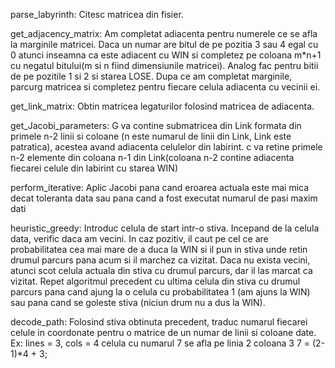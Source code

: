 parse_labyrinth: Citesc matricea din fisier.

get_adjacency_matrix: Am completat adiacenta pentru numerele ce se afla
la marginile matricei. Daca un numar are bitul de pe pozitia 3 sau 4 egal
cu 0 atunci inseamna ca este adiacent cu WIN si completez pe coloana m*n+1
cu negatul bitului(m si n fiind dimensiunile matricei). Analog fac pentru
bitii de pe pozitile 1 si 2 si starea LOSE.
Dupa ce am completat marginile, parcurg matricea si completez pentru fiecare
celula adiacenta cu vecinii ei.

get_link_matrix: Obtin matricea legaturilor folosind matricea de adiacenta.

get_Jacobi_parameters: G va contine submatricea din Link formata din primele
n-2 linii si coloane (n este numarul de linii din Link, Link este patratica),
acestea avand adiacenta celulelor din labirint.
c va retine primele n-2 elemente din coloana n-1 din Link(coloana n-2 contine
adiacenta fiecarei celule din labirint cu starea WIN)

perform_iterative: Aplic Jacobi pana cand eroarea actuala este mai mica decat
toleranta data sau pana cand a fost executat numarul de pasi maxim dati

heuristic_greedy: Introduc celula de start intr-o stiva.
Incepand de la celula data, verific daca am vecini. In caz
pozitiv, il caut pe cel ce are probabilitatea cea mai mare de a duca la WIN
si il pun in stiva unde retin drumul parcurs pana acum si il marchez ca vizitat.
Daca nu exista vecini, atunci scot celula actuala din stiva cu drumul parcurs,
dar il las marcat ca vizitat.
Repet algoritmul precedent cu ultima celula din stiva cu drumul parcurs pana
cand ajung la o celula cu probabilitatea 1 (am ajuns la WIN) sau pana cand
se goleste stiva (niciun drum nu a dus la WIN).

decode_path: Folosind stiva obtinuta precedent, traduc numarul fiecarei celule
in coordonate pentru o matrice de un numar de linii si coloane date.
Ex: lines = 3, cols = 4
celula cu numarul 7 se afla pe linia 2 coloana 3
7 = (2-1)*4 + 3;

